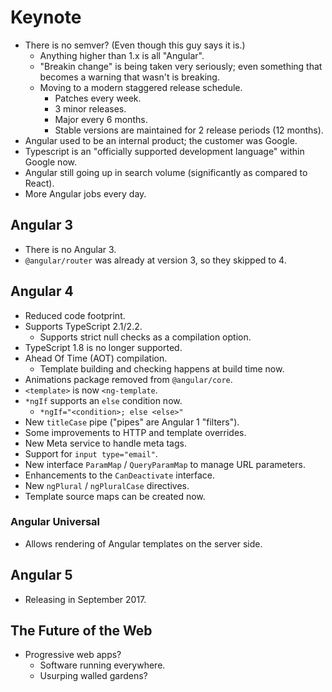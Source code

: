 # Keynote
* There is no semver? (Even though this guy says it is.)
   * Anything higher than 1.x is all "Angular".
   * "Breakin change" is being taken very seriously; even something that becomes a warning that wasn't is breaking.
   * Moving to a modern staggered release schedule.
      * Patches every week.
      * 3 minor releases.
      * Major every 6 months.
      * Stable versions are maintained for 2 release periods (12 months).
* Angular used to be an internal product; the customer was Google.
* Typescript is an "officially supported development language" within Google now.
* Angular still going up in search volume (significantly as compared to React).
* More Angular jobs every day.

## Angular 3
* There is no Angular 3.
* `@angular/router` was already at version 3, so they skipped to 4.


## Angular 4
* Reduced code footprint.
* Supports TypeScript 2.1/2.2.
   * Supports strict null checks as a compilation option.
* TypeScript 1.8 is no longer supported.
* Ahead Of Time (AOT) compilation.
   * Template building and checking happens at build time now.
* Animations package removed from `@angular/core`.
* `<template>` is now `<ng-template`.
* `*ngIf` supports an `else` condition now.
   * `*ngIf="<condition>; else <else>"`
* New `titleCase` pipe ("pipes" are Angular 1 "filters").
* Some improvements to HTTP and template overrides.
* New Meta service to handle meta tags.
* Support for `input type="email"`.
* New interface `ParamMap` / `QueryParamMap` to manage URL parameters.
* Enhancements to the `CanDeactivate` interface.
* New `ngPlural` / `ngPluralCase` directives.
* Template source maps can be created now.

### Angular Universal
* Allows rendering of Angular templates on the server side.

## Angular 5
* Releasing in September 2017.

## The Future of the Web
* Progressive web apps?
   * Software running everywhere.
   * Usurping walled gardens?
